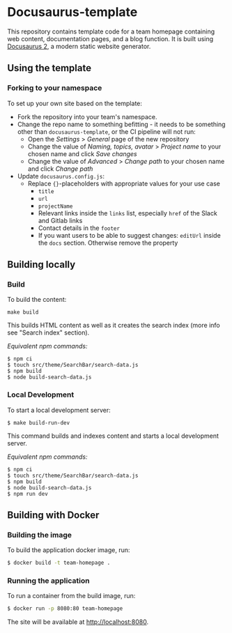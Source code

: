 # Docusaurus-template

This repository contains template code for a team homepage containing web content, documentation pages, and a blog function. It is built using [Docusaurus 2](https://v2.docusaurus.io/), a modern static website generator.

## Using the template

### Forking to your namespace

To set up your own site based on the template: 

* Fork the repository into your team's namespace.
* Change the repo name to something befitting - it needs to be something other than `docusaurus-template`, or the CI pipeline will not run:
    * Open the *Settings* > *General* page of the new repository
    * Change the value of *Naming, topics, avatar* > *Project name* to your chosen name and click *Save changes*
    * Change the value of *Advanced* > *Change path* to your chosen name and click *Change path*
* Update `docusaurus.config.js`:
    * Replace `{}`-placeholders with appropriate values for your use case
        * `title`
        * `url`
        * `projectName`
        * Relevant links inside the `links` list, especially `href` of the Slack and Gitlab links
        * Contact details in the `footer`
        * If you want users to be able to suggest changes: `editUrl` inside the `docs` section. Otherwise remove the property


## Building locally

### Build

To build the content:

```
make build
```

This builds HTML content as well as it creates the search index (more info see "Search index" section).

*Equivalent npm commands:*

```
$ npm ci
$ touch src/theme/SearchBar/search-data.js
$ npm build
$ node build-search-data.js
```

### Local Development

To start a local development server:

```
$ make build-run-dev
```

This command builds and indexes content and starts a local development server.

*Equivalent npm commands:*

```
$ npm ci
$ touch src/theme/SearchBar/search-data.js
$ npm build
$ node build-search-data.js
$ npm run dev
```

## Building with Docker

### Building the image

To build the application docker image, run:

```bash
$ docker build -t team-homepage .
```

### Running the application

To run a container from the build image, run:

```bash
$ docker run -p 8080:80 team-homepage
```

The site will be available at <http://localhost:8080>.

